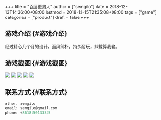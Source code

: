 +++
title = "百层更男人"
author = ["semgilo"]
date = 2018-12-13T14:36:00+08:00
lastmod = 2018-12-15T21:35:08+08:00
tags = ["game"]
categories = ["product"]
draft = false
+++

## 游戏介绍 {#游戏介绍}

经过精心几个月的设计，画风简朴，持久耐玩，卸载算我输。


## 游戏截图 {#游戏截图}

![](/images/game1/1.png) ![](/images/game1/2.png) ![](/images/game1/3.png) ![](/images/game1/4.png) ![](/images/game1/5.png)


## 联系方式 {#联系方式}

```c
athor: semgilo
email: semgilo@gmail.com
phone: +8618150133345
```